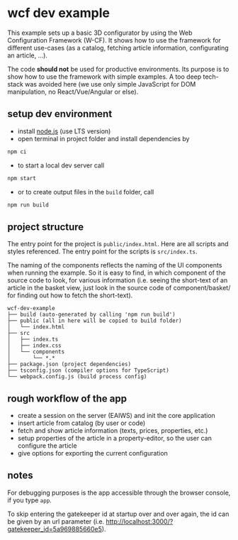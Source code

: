 # wcf dev example

This example sets up a basic 3D configurator by using the Web Configuration Framework (W-CF).
It shows how to use the framework for different use-cases (as a catalog, fetching article information, configurating an article, ...).

The code **should not** be used for productive environments. Its purpose is to show how to use the framework with simple examples. A too deep tech-stack was avoided here (we use only simple JavaScript for DOM manipulation, no React/Vue/Angular or else).

## setup dev environment

- install [node.js](https://nodejs.org/) (use LTS version)
- open terminal in project folder and install dependencies by

```sh
npm ci
```

- to start a local dev server call

```sh
npm start
```

- or to create output files in the `build` folder, call

```sh
npm run build
```

## project structure

The entry point for the project is `public/index.html`. Here are all scripts and styles referenced. The entry point for the scripts is `src/index.ts`.

The naming of the components reflects the naming of the UI components when running the example. So it is easy to find, in which component of the source code to look, for various information (i.e. seeing the short-text of an article in the basket view, just look in the source code of component/basket/ for finding out how to fetch the short-text).

```
wcf-dev-example
├── build (auto-generated by calling 'npm run build')
├── public (all in here will be copied to build folder)
│   └── index.html
├── src
│   ├── index.ts
│   ├── index.css
│   └── components
│       └── *.*
├── package.json (project dependencies)
├── tsconfig.json (compiler options for TypeScript)
└── webpack.config.js (build process config)
```

## rough workflow of the app

- create a session on the server (EAIWS) and init the core application
- insert article from catalog (by user or code)
- fetch and show article information (texts, prices, properties, etc.)
- setup properties of the article in a property-editor, so the user can configure the article
- give options for exporting the current configuration

## notes

For debugging purposes is the app accessible through the browser console, if you type `app`.

To skip entering the gatekeeper id at startup over and over again, the id can be given by an url parameter (i.e. <http://localhost:3000/?gatekeeper_id=5a969885660e5>).
